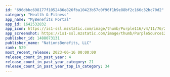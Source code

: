 ```yaml
---
id: "696dbbc698177f1052486e826fba10423b57c0f96f1b9e88bf2c166c32bc70d2"
category: "Health & Fitness"
app_name: "MyBenefits Portal"
app_id: 1642532832
app_icon: https://is1-ssl.mzstatic.com/image/thumb/Purple116/v4/11/76/20/117620ae-0a30-b0be-2c38-80d47b0e5bcd/AppIcon-1x_U007emarketing-0-7-85-220.png/1024x1024bb.png
app_screenshot: https://is1-ssl.mzstatic.com/image/thumb/PurpleSource122/v4/7e/f8/06/7ef8067c-2756-2b72-2dc3-ffe3316d2404/54bb9f00-ef2b-433a-a252-09e65446429e_Simulator_Screen_Shot_-_iPhone_12_Pro_Max_-_2022-08-31_at_19.17.26.png/1284x2778bb.png
publisher_id: 1488073131
publisher_name: "NationsBenefits, LLC"
rank: 529
most_recent_release: 2023-06-16 00:00:00
release_count_in_past_year: 4
release_count_in_past_year_category: 21
release_count_in_past_year_top_in_category: 34
---
```


